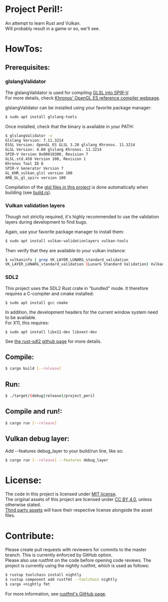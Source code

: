 Project Peril!:
===============
An attempt to learn Rust and Vulkan.  
Will probably result in a game or so, we'll see.

HowTos:
=======

Prerequisites:
--------------
### glslangValidator
The glslangValidator is used for compiling [GLSL into SPIR-V](https://www.khronos.org/spir/).  
For more details, check [Khronos' OpenGL ES reference compiler webpage](https://www.khronos.org/opengles/sdk/tools/Reference-Compiler/).

glslangValidator can be installed using your favorite package manager:
~~~bash
$ sudo apt install glslang-tools
~~~

Once installed, check that the binary is available in your PATH:
~~~bash
$ glslangValidator -v
Glslang Version: 7.11.3214
ESSL Version: OpenGL ES GLSL 3.20 glslang Khronos. 11.3214
GLSL Version: 4.60 glslang Khronos. 11.3214
SPIR-V Version 0x00010300, Revision 7
GLSL.std.450 Version 100, Revision 1
Khronos Tool ID 8
SPIR-V Generator Version 7
GL_KHR_vulkan_glsl version 100
ARB_GL_gl_spirv version 100
~~~

Compilation of the [glsl files in this project](shaders) is done automatically when building (see [build.rs](build.rs)).

### Vulkan validation layers
Though not strictly required, it's highly recommended to use the validation layers during development to find bugs.

Again, use your favorite package manager to install them:
~~~bash
$ sudo apt install vulkan-validationlayers vulkan-tools
~~~

Then verify that they are available to your vulkan instance:
~~~bash
$ vulkaninfo | grep VK_LAYER_LUNARG_standard_validation
VK_LAYER_LUNARG_standard_validation (LunarG Standard Validation) Vulkan version 1.1.101, layer version 1
~~~

### SDL2
This project uses the SDL2 Rust crate in "bundled" mode. It therefore requires a C-compiler and cmake installed:
~~~
$ sudo apt install gcc cmake
~~~
In addition, the development headers for the current window system need to be available.  
For X11, this requires:
~~~
$ sudo apt install libx11-dev libxext-dev
~~~
See [the rust-sdl2 github page](https://github.com/Rust-SDL2/rust-sdl2) for more details.

Compile:
--------
~~~bash
$ cargo build [--release]
~~~

Run:
----
~~~bash
$ ./target/(debug|release)/project_peril
~~~

Compile and run!:
-----------------
~~~bash
$ cargo run [--release]
~~~

Vulkan debug layer:
-------------------
Add --features debug\_layer to your build/run line, like so:
~~~bash
$ cargo run [--release] --features debug_layer
~~~

License:
========
The code in this project is licensed under [MIT license](LICENSE).  
The original assets of this project are licensed under [CC BY 4.0](assets/original/LICENSE), unless otherwise stated.  
[Third party assets](assets/thirdparty/) will have their respective license alongside the asset files.

Contribute:
===========
Please create pull requests with reviewers for commits to the master branch. This is currently enforced by GitHub option.  
Please also use rustfmt on the code before opening code reviews. The project is currently using the nightly rustfmt,
which is used as follows:

~~~bash
$ rustup toolchain install nightly
$ rustup component add rustfmt --toolchain nightly
$ cargo +nightly fmt
~~~

For more information, see [rustfmt's GitHub page](https://github.com/rust-lang/rustfmt).
